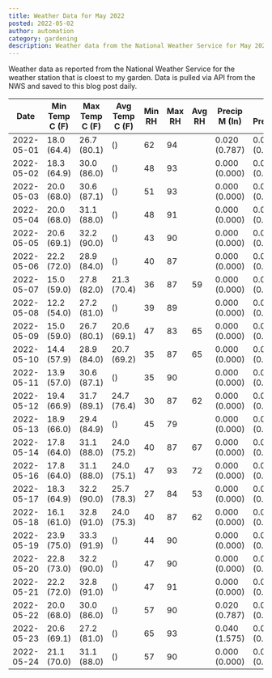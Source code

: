 ```yaml
---
title: Weather Data for May 2022
posted: 2022-05-02
author: automation
category: gardening
description: Weather data from the National Weather Service for May 2022
---
```


Weather data as reported from the National Weather Service for the weather station 
that is cloest to my garden. Data is pulled via API from the NWS and saved to this 
blog post daily.

|Date|Min Temp C (F)|Max Temp C (F)|Avg Temp C (F)|Min RH|Max RH|Avg RH|Precip M (In)|Avg Precip/Hr|
|---|---|---|---|---|---|---|---|---|
|2022-05-01|18.0 (64.4)|26.7 (80.1)| ()|62|94||0.020 (0.787)|0.015 (0.015)|
|2022-05-02|18.3 (64.9)|30.0 (86.0)| ()|48|93||0.000 (0.000)|0.000 (0.000)|
|2022-05-03|20.0 (68.0)|30.6 (87.1)| ()|51|93||0.000 (0.000)|0.000 (0.000)|
|2022-05-04|20.0 (68.0)|31.1 (88.0)| ()|48|91||0.000 (0.000)|0.000 (0.000)|
|2022-05-05|20.6 (69.1)|32.2 (90.0)| ()|43|90||0.000 (0.000)|0.000 (0.000)|
|2022-05-06|22.2 (72.0)|28.9 (84.0)| ()|40|87||0.000 (0.000)|0.000 (0.000)|
|2022-05-07|15.0 (59.0)|27.8 (82.0)|21.3 (70.4)|36|87|59|0.000 (0.000)|0.000 (0.000)|
|2022-05-08|12.2 (54.0)|27.2 (81.0)| ()|39|89||0.000 (0.000)|0.000 (0.000)|
|2022-05-09|15.0 (59.0)|26.7 (80.1)|20.6 (69.1)|47|83|65|0.000 (0.000)|0.000 (0.000)|
|2022-05-10|14.4 (57.9)|28.9 (84.0)|20.7 (69.2)|35|87|65|0.000 (0.000)|0.000 (0.000)|
|2022-05-11|13.9 (57.0)|30.6 (87.1)| ()|35|90||0.000 (0.000)|0.000 (0.000)|
|2022-05-12|19.4 (66.9)|31.7 (89.1)|24.7 (76.4)|30|87|62|0.000 (0.000)|0.000 (0.000)|
|2022-05-13|18.9 (66.0)|29.4 (84.9)| ()|45|79||0.000 (0.000)|0.000 (0.000)|
|2022-05-14|17.8 (64.0)|31.1 (88.0)|24.0 (75.2)|40|87|67|0.000 (0.000)|0.000 (0.000)|
|2022-05-16|17.8 (64.0)|31.1 (88.0)|24.0 (75.1)|47|93|72|0.000 (0.000)|0.000 (0.000)|
|2022-05-17|18.3 (64.9)|32.2 (90.0)|25.7 (78.3)|27|84|53|0.000 (0.000)|0.000 (0.000)|
|2022-05-18|16.1 (61.0)|32.8 (91.0)|24.0 (75.3)|40|87|62|0.000 (0.000)|0.000 (0.000)|
|2022-05-19|23.9 (75.0)|33.3 (91.9)| ()|44|90||0.000 (0.000)|0.000 (0.000)|
|2022-05-20|22.8 (73.0)|32.2 (90.0)| ()|47|90||0.000 (0.000)|0.000 (0.000)|
|2022-05-21|22.2 (72.0)|32.8 (91.0)| ()|47|91||0.000 (0.000)|0.000 (0.000)|
|2022-05-22|20.0 (68.0)|30.0 (86.0)| ()|57|90||0.020 (0.787)|0.029 (0.029)|
|2022-05-23|20.6 (69.1)|27.2 (81.0)| ()|65|93||0.040 (1.575)|0.035 (0.035)|
|2022-05-24|21.1 (70.0)|31.1 (88.0)| ()|57|90||0.000 (0.000)|0.000 (0.000)|
